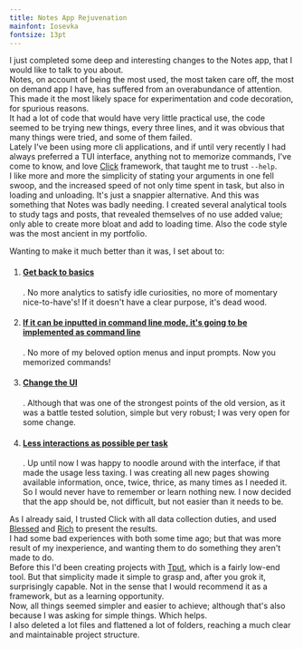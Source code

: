 ```yaml
---
title: Notes App Rejuvenation
mainfont: Iosevka
fontsize: 13pt
---
```



I just completed some deep and interesting changes to the Notes app, that I
would like to talk to you about.  
Notes, on account of being the most used, the most taken care off, the most on
demand app I have, has suffered from an overabundance of attention.  
This made it the most likely space for experimentation and code decoration, for
spurious reasons.  
It had a lot of code that would have very little practical use, the code seemed 
to be trying new things, every three lines, and it was obvious that many things
were tried, and some of them failed.  
Lately I've been using more cli applications, and if until very recently I had
always preferred a TUI interface, anything not to memorize commands, I've
come to know, and love [Click](https://click.palletsprojects.com) framework, that taught me to trust `--help`.  
I like more and more the simplicity of stating your arguments in one fell swoop,
and the increased speed of not only time spent in task, but also in loading and
unloading. It's just a snappier alternative. And this was something that Notes
was badly needing. I created several analytical tools to study tags and posts,
that revealed themselves of no use added value; only able to create more bloat and add to
loading time. Also the code style was the most ancient in my portfolio.   

Wanting to make it much better than it was, I set about to:  

1. <h4><u>Get back to basics</u></h4>. No more analytics to satisfy idle curiosities, no more of
   momentary nice-to-have's! If it doesn't have a clear purpose, it's dead wood.  
2. <h4><u>If it can be inputted in command line mode, it's going to be implemented as
   command line</u></h4>. No more of my beloved option menus and input prompts. Now you
   memorized commands!  
3. <h4><u>Change the UI</u></h4>. Although that was one of the strongest points of the old
   version, as it was a battle tested solution, simple but very robust; I was
   very open for some change.  
4. <h4><u>Less interactions as possible per task</u></h4>. Up until now I was happy to noodle
   around with the interface, if that made the usage less taxing. I was creating
   all new pages showing available information, once, twice, thrice, as many
   times as I needed it. So I would never have to remember or learn nothing new.
   I now decided that the app should be, not difficult, but not easier than it
   needs to be.  

As I already said, I trusted Click with all data collection duties, and used
[Blessed](https://blessed.readthedocs.io/) and [Rich](https://rich.readthedocs.io) 
to present the results.  
I had some bad experiences with both some time ago; but that was more result of my inexperience, and wanting them to do something they
aren't made to do.  
Before this I'd been creating projects with [Tput](https://linux.die.net/man/1/tput),
which is a fairly low-end tool. But that simplicity made it simple to grasp and,
after you grok it, surprisingly capable. Not in the sense that I would recommend
it as a framework, but as a learning opportunity.  
Now, all things seemed simpler and easier to achieve; although that's also
because I was asking for simple things. Which helps.  
I also deleted a lot files and flattened a lot of folders, reaching a much clear
and maintainable project structure.  
